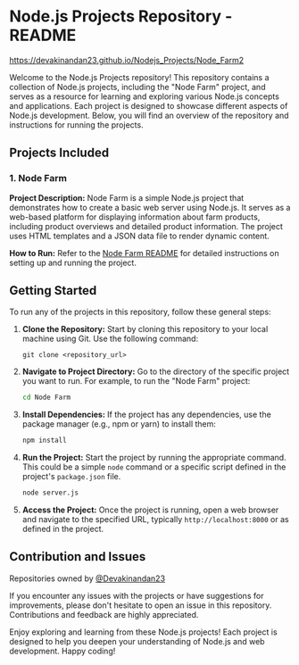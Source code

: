 # Node.js Projects Repository - README

https://devakinandan23.github.io/Nodejs_Projects/Node_Farm2

Welcome to the Node.js Projects repository! This repository contains a collection of Node.js projects, including the "Node Farm" project, and serves as a resource for learning and exploring various Node.js concepts and applications. Each project is designed to showcase different aspects of Node.js development. Below, you will find an overview of the repository and instructions for running the projects.

## Projects Included

### 1. Node Farm

**Project Description:** Node Farm is a simple Node.js project that demonstrates how to create a basic web server using Node.js. It serves as a web-based platform for displaying information about farm products, including product overviews and detailed product information. The project uses HTML templates and a JSON data file to render dynamic content.

**How to Run:** Refer to the [Node Farm README](./Node%20Farm/README.md) for detailed instructions on setting up and running the project.

## Getting Started

To run any of the projects in this repository, follow these general steps:

1. **Clone the Repository:** Start by cloning this repository to your local machine using Git. Use the following command:

   ```text
   git clone <repository_url>
   ```

2. **Navigate to Project Directory:** Go to the directory of the specific project you want to run. For example, to run the "Node Farm" project:

   ```bash
   cd Node Farm
   ```

3. **Install Dependencies:** If the project has any dependencies, use the package manager (e.g., npm or yarn) to install them:

   ```bash
   npm install
   ```

4. **Run the Project:** Start the project by running the appropriate command. This could be a simple `node` command or a specific script defined in the project's `package.json` file.

   ```bash
   node server.js
   ```

5. **Access the Project:** Once the project is running, open a web browser and navigate to the specified URL, typically `http://localhost:8000` or as defined in the project.

## Contribution and Issues

Repositories owned by [@Devakinandan23](<[https://github.com/Devakinandan23](https://github.com/Devakinandan23)>)

If you encounter any issues with the projects or have suggestions for improvements, please don't hesitate to open an issue in this repository. Contributions and feedback are highly appreciated.

Enjoy exploring and learning from these Node.js projects! Each project is designed to help you deepen your understanding of Node.js and web development. Happy coding!
